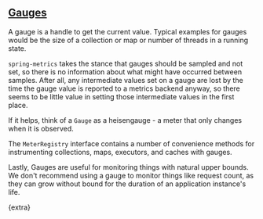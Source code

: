 ## [Gauges](#gauges)

A gauge is a handle to get the current value. Typical examples for gauges
would be the size of a collection or map or number of threads in a running state.

`spring-metrics` takes the stance that gauges should be sampled and not set, so
there is no information about what might have occurred between samples. After all,
any intermediate values set on a gauge are lost by the time the gauge value is reported
to a metrics backend anyway, so there seems to be little value in setting those intermediate
values in the first place.

If it helps, think of a `Gauge` as a heisengauge - a meter that only changes when it
is observed.

The `MeterRegistry` interface contains a number of convenience methods for instrumenting
collections, maps, executors, and caches with gauges.

Lastly, Gauges are useful for monitoring things with natural upper bounds. We don't recommend
using a gauge to monitor things like request count, as they can grow without bound for
the duration of an application instance's life.

{extra}

